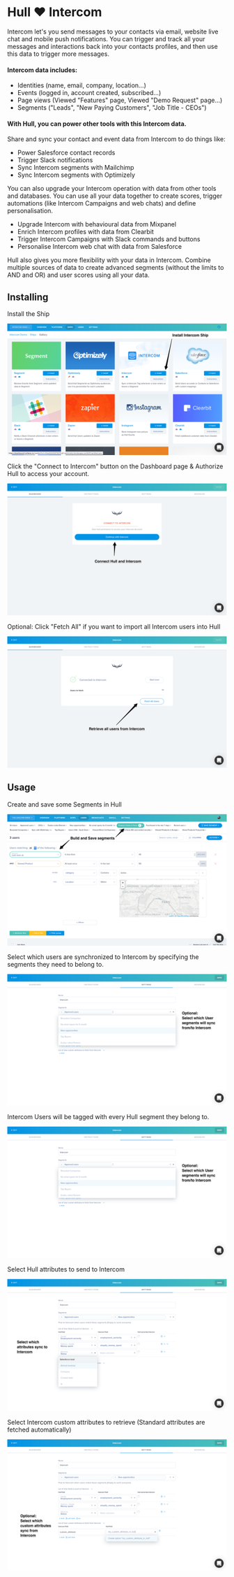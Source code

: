 # Hull ♥ Intercom

Intercom let's you send messages to your contacts via email, website live chat and mobile push notifications. You can trigger and track all your messages and interactions back into your contacts profiles, and then use this data to trigger more messages.

#### Intercom data includes:

- Identities (name, email, company, location…)
- Events (logged in, account created, subscribed…)
- Page views (Viewed "Features" page, Viewed "Demo Request" page…)
- Segments ("Leads", "New Paying Customers", "Job Title - CEOs")

#### With Hull, you can power other tools with this Intercom data.

Share and sync your contact and event data from Intercom to do things like:

- Power Salesforce contact records
- Trigger Slack notifications
- Sync Intercom segments with Mailchimp
- Sync Intercom segments with Optimizely

You can also upgrade your Intercom operation with data from other tools and databases. You can use all your data together to create scores, trigger automations (like Intercom Campaigns and web chats) and define personalisation.

- Upgrade Intercom with behavioural data from Mixpanel
- Enrich Intercom profiles with data from Clearbit
- Trigger Intercom Campaigns with Slack commands and buttons
- Personalise Intercom web chat with data from Salesforce

Hull also gives you more flexibility with your data in Intercom. Combine multiple sources of data to create advanced segments (without the limits to AND and OR) and user scores using all your data.

## Installing

Install the Ship

![install](intercom--1--install_2x.png)

Click the "Connect to Intercom" button on the Dashboard page & Authorize Hull to access your account.

![connect](intercom--2--connect_2x.png)

Optional: Click "Fetch All" if you want to import all Intercom users into Hull

![import](intercom--3--overview_2x.png)

## Usage

Create and save some Segments in Hull

![segment](intercom--0-segment_2x.png)

Select which users are synchronized to Intercom by specifying the segments they need to belong to.

![filter](intercom--4--filter_2x.png)

Intercom Users will be tagged with every Hull segment they belong to.

![segment](intercom--4--filter_2x.png)

Select Hull attributes to send to Intercom

![send](intercom--5--map_2x.png)

Select Intercom custom attributes to retrieve (Standard attributes are fetched automatically)

![fetch](intercom--6--fetch_2x.png)
